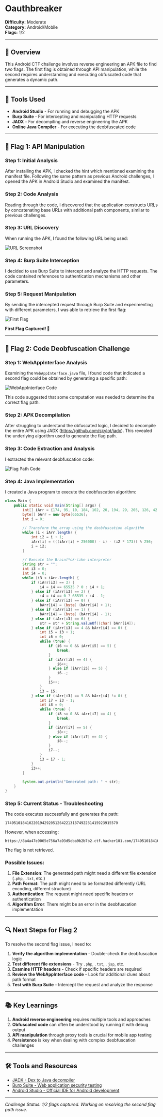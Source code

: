 # Oauthbreaker

**Difficulty:** Moderate  
**Category:** Android/Mobile  
**Flags:** 1/2

---

## 🧠 Overview

This Android CTF challenge involves reverse engineering an APK file to find two flags. The first flag is obtained through API manipulation, while the second requires understanding and executing obfuscated code that generates a dynamic path.

---

## 🔧 Tools Used

- **Android Studio** - For running and debugging the APK
- **Burp Suite** - For intercepting and manipulating HTTP requests
- **JADX** - For decompiling and reverse engineering the APK
- **Online Java Compiler** - For executing the deobfuscated code

---

## 🚩 Flag 1: API Manipulation

### Step 1: Initial Analysis
After installing the APK, I checked the hint which mentioned examining the manifest file. Following the same pattern as previous Android challenges, I opened the APK in Android Studio and examined the manifest.

### Step 2: Code Analysis
Reading through the code, I discovered that the application constructs URLs by concatenating base URLs with additional path components, similar to previous challenges.

### Step 3: URL Discovery
When running the APK, I found the following URL being used:

![URL Screenshot](Url.png)

### Step 4: Burp Suite Interception
I decided to use Burp Suite to intercept and analyze the HTTP requests. The code contained references to authentication mechanisms and other parameters.

### Step 5: Request Manipulation
By sending the intercepted request through Burp Suite and experimenting with different parameters, I was able to retrieve the first flag:

![First Flag](FirstFlag.png)

**First Flag Captured! 🎉**

---

## 🚩 Flag 2: Code Deobfuscation Challenge

### Step 1: WebAppInterface Analysis
Examining the `WebAppInterface.java` file, I found code that indicated a second flag could be obtained by generating a specific path:

![WebAppInterface Code](Code.png)

This code suggested that some computation was needed to determine the correct flag path.

### Step 2: APK Decompilation
After struggling to understand the obfuscated logic, I decided to decompile the entire APK using JADX (https://github.com/skylot/jadx). This revealed the underlying algorithm used to generate the flag path.

### Step 3: Code Extraction and Analysis
I extracted the relevant deobfuscation code:

![Flag Path Code](FlagPathCode.png)

### Step 4: Java Implementation
I created a Java program to execute the deobfuscation algorithm:

```java
class Main {
    public static void main(String[] args) {
        int[] iArr = {174, 95, 10, 184, 102, 20, 194, 29, 205, 126, 42, 213, 137, 49, 223, 141, 59, 239, 155, 70, 244, 162, 82, 253, 173, 94, 10, 182, 100, 18, 192, 33, 201, 43, 212, 133, 48, 222, 142, 57, 233, 154, 70, 247, 160, 83, 251, 169, 87, 5, 179, 97, 21, 190, 108, 26, 200, 121, 36, 212, 127, 45, 221, 142, 58, 235, 148, 71, 240, 158, 76, 250, 173, 85, 7, 178, 96, 16, 187, 107, 28, 200, 33, 207, 131, 43, 223, 136, 54, 228, 151, 63, 237, 155, 73, 247, 165, 83, 7, 179, 94, 12, 186, 106, 21, 195, 31, 205, 125, 46, 218, 133, 51, 231, 144, 65, 236, 154, 74, 245, 165, 86, 2, 179, 91, 9, 183, 101, 19, 193, 35, 204, 122, 40, 214, 132, 50, 224, 147, 63, 234, 154, 69, 243, 163, 84, 0, 171, 95, 8, 182, 103, 18, 192, 28, 202, 122, 37, 211, 129, 49, 226, 142, 63, 232, 153, 68, 242, 160, 80, 251, 171, 92, 8, 180, 98, 16, 190, 29, 200, 38, 209, 129, 50, 222, 137, 61, 233, 148, 68, 239, 157, 77, 254, 170, 86, 9, 177, 99, 14, 188, 108, 23, 199, 36, 213, 126, 47, 218, 138, 53, 227, 147, 68, 240, 156, 79, 247, 165, 83, 1, 175, 97, 12, 188, 103, 21, 195, 36, 208, 129, 42, 221, 134, 52, 226, 144, 62, 239, 154, 74, 245, 163, 83, 4, 176, 97, 10, 184, 107, 23, 194, 32, 203, 123, 44, 216, 131, 49, 223, 141, 65, 234, 152, 70, 244, 167, 79, 3, 172, 93, 8, 184, 99, 17, 193, 30, 207, 123, 38, 212, 132, 47, 223, 144, 60, 237, 149, 67, 241, 159, 83, 251, 169, 87, 5, 185, 98, 16, 190, 26, 200, 36, 213, 128, 48, 219, 137, 57, 234, 150, 71, 243, 158, 76, 252, 167, 87, 8, 180, 95, 13, 193, 106, 24, 198, 121, 33, 207, 131, 47, 218, 138, 53, 227, 147, 68, 240, 156, 79, 247, 165, 87, 2, 178, 93, 11, 185, 105, 26, 198, 31, 205, 123, 47, 216, 134, 52, 226, 144, 62, 236, 154, 77, 246, 167, 82, 0, 174, 94, 9, 185, 106, 22, 193, 33, 204, 122, 42, 213, 133, 54, 226, 141, 59, 233, 151, 75, 244, 162, 80, 254, 172, 90, 11, 182, 102, 17, 191, 32, 204, 125, 41, 212, 130, 50, 221, 141, 62, 234, 149, 73, 245, 160, 80, 251, 169, 89, 10, 182, 97, 21, 190, 26, 200, 35, 211, 132, 48, 220, 143, 55, 233, 148, 68, 239, 157, 77, 254, 170, 85, 9, 178, 96, 14, 188, 23, 203, 34, 208, 128, 43, 219, 140, 56, 227, 145, 63, 237, 155, 79, 248, 171, 84, 2, 179, 94, 14, 185, 103, 23, 200, 37, 209, 124, 42, 218, 133, 53, 230, 146, 67, 235, 153, 71, 245, 163, 81, 5, 174, 92, 10, 184, 102, 25, 193, 29, 203, 127, 43, 214, 132, 50, 224, 142, 62, 233, 151, 69, 243, 163, 84, 0, 171, 95, 7, 187, 103, 18, 192, 27, 203, 124, 40, 211, 129, 47, 221, 139, 57, 231, 155};
        byte[] bArr = new byte[65536];
        int i = 0;
        
        // Transform the array using the deobfuscation algorithm
        while (i < iArr.length) {
            int i2 = i + 1;
            iArr[i] = (((iArr[i] + 256000) - i) - (i2 * 173)) % 256;
            i = i2;
        }
        
        // Execute the Brainf*ck-like interpreter
        String str = "";
        int i3 = 0;
        int i4 = 0;
        while (i3 < iArr.length) {
            if (iArr[i3] == 3) {
                i4 = i4 == 65535 ? 0 : i4 + 1;
            } else if (iArr[i3] == 2) {
                i4 = i4 == 0 ? 65535 : i4 - 1;
            } else if (iArr[i3] == 0) {
                bArr[i4] = (byte) (bArr[i4] + 1);
            } else if (iArr[i3] == 1) {
                bArr[i4] = (byte) (bArr[i4] - 1);
            } else if (iArr[i3] == 6) {
                str = str + String.valueOf((char) bArr[i4]);
            } else if (iArr[i3] == 4 && bArr[i4] == 0) {
                int i5 = i3 + 1;
                int i6 = 0;
                while (true) {
                    if (i6 <= 0 && iArr[i5] == 5) {
                        break;
                    }
                    if (iArr[i5] == 4) {
                        i6++;
                    } else if (iArr[i5] == 5) {
                        i6--;
                    }
                    i5++;
                }
                i3 = i5;
            } else if (iArr[i3] == 5 && bArr[i4] != 0) {
                int i7 = i3 - 1;
                int i8 = 0;
                while (true) {
                    if (i8 <= 0 && iArr[i7] == 4) {
                        break;
                    }
                    if (iArr[i7] == 5) {
                        i8++;
                    } else if (iArr[i7] == 4) {
                        i8--;
                    }
                    i7--;
                }
                i3 = i7 - 1;
            }
            i3++;
        }
        
        System.out.println("Generated path: " + str);
    }
}
```

### Step 5: Current Status - Troubleshooting

The code executes successfully and generates the path:
```
1749510184102201942920512642213137492231415923915570
```

However, when accessing:
```
https://8a4a47e9065e756a7a93d5cba9b2b7b2.ctf.hacker101.com/1749510184102201942920512642213137492231415923915570.html
```

The flag is not retrieved. 

### Possible Issues:
1. **File Extension**: The generated path might need a different file extension (`.php`, `.txt`, etc.)
2. **Path Format**: The path might need to be formatted differently (URL encoding, different structure)
3. **Authentication**: The request might need specific headers or authentication
4. **Algorithm Error**: There might be an error in the deobfuscation implementation

---

## 🔍 Next Steps for Flag 2

To resolve the second flag issue, I need to:

1. **Verify the algorithm implementation** - Double-check the deobfuscation logic
2. **Test different file extensions** - Try `.php`, `.txt`, `.jsp`, etc.
3. **Examine HTTP headers** - Check if specific headers are required
4. **Review the WebAppInterface code** - Look for additional clues about path format
5. **Test with Burp Suite** - Intercept the request and analyze the response

---

## 📚 Key Learnings

1. **Android reverse engineering** requires multiple tools and approaches
2. **Obfuscated code** can often be understood by running it with debug output
3. **API manipulation** through proxy tools is crucial for mobile app testing
4. **Persistence** is key when dealing with complex deobfuscation challenges

---

## 🛠️ Tools and Resources

- [JADX - Dex to Java decompiler](https://github.com/skylot/jadx)
- [Burp Suite - Web application security testing](https://portswigger.net/burp)
- [Android Studio - Official IDE for Android development](https://developer.android.com/studio)

---

*Challenge Status: 1/2 flags captured. Working on resolving the second flag path issue.*